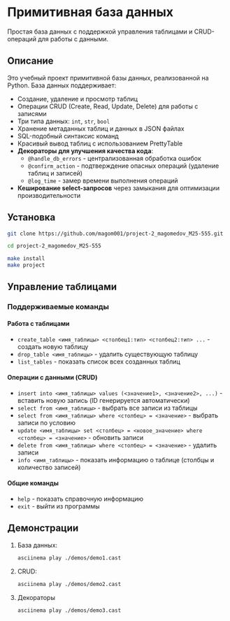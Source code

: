# Примитивная база данных

Простая база данных с поддержкой управления таблицами и CRUD-операций для работы с данными.

## Описание

Это учебный проект примитивной базы данных, реализованной на Python. База данных поддерживает:
- Создание, удаление и просмотр таблиц
- Операции CRUD (Create, Read, Update, Delete) для работы с записями
- Три типа данных: `int`, `str`, `bool`
- Хранение метаданных таблиц и данных в JSON файлах
- SQL-подобный синтаксис команд
- Красивый вывод таблиц с использованием PrettyTable
- **Декораторы для улучшения качества кода**:
  - `@handle_db_errors` - централизованная обработка ошибок
  - `@confirm_action` - подтверждение опасных операций (удаление таблиц и записей)
  - `@log_time` - замер времени выполнения операций
- **Кеширование select-запросов** через замыкания для оптимизации производительности

## Установка

```bash
git clone https://github.com/magom001/project-2_magomedov_M25-555.git

cd project-2_magomedov_M25-555

make install
make project
```

## Управление таблицами

### Поддерживаемые команды

#### Работа с таблицами

- `create_table <имя_таблицы> <столбец1:тип> <столбец2:тип> ...` - создать новую таблицу
- `drop_table <имя_таблицы>` - удалить существующую таблицу
- `list_tables` - показать список всех созданных таблиц

#### Операции с данными (CRUD)

- `insert into <имя_таблицы> values (<значение1>, <значение2>, ...)` - вставить новую запись (ID генерируется автоматически)
- `select from <имя_таблицы>` - выбрать все записи из таблицы
- `select from <имя_таблицы> where <столбец> = <значение>` - выбрать записи по условию
- `update <имя_таблицы> set <столбец> = <новое_значение> where <столбец> = <значение>` - обновить записи
- `delete from <имя_таблицы> where <столбец> = <значение>` - удалить записи
- `info <имя_таблицы>` - показать информацию о таблице (столбцы и количество записей)

#### Общие команды

- `help` - показать справочную информацию
- `exit` - выйти из программы


## Демонстрации

1. База данных:
    ```bash
    asciinema play ./demos/demo1.cast 
    ```

1. CRUD:
   ```bash
   asciinema play ./demos/demo2.cast 
   ```

1. Декораторы
   ```bash
   asciinema play ./demos/demo3.cast 
   ```